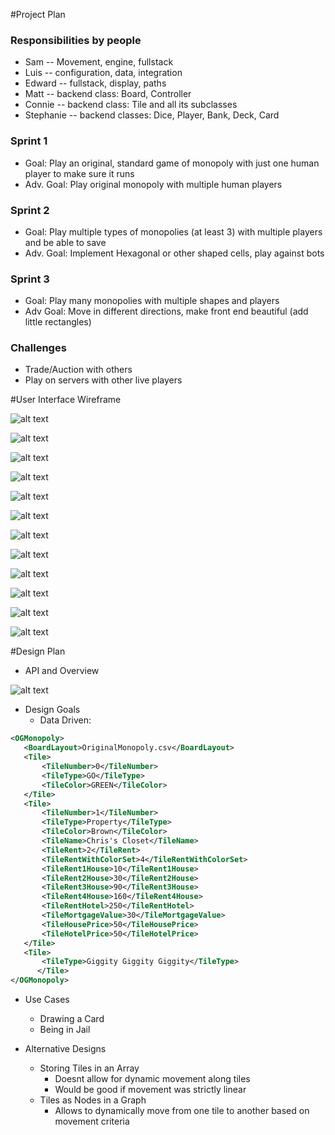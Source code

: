 #Project Plan

### Responsibilities by people 
- Sam -- Movement, engine, fullstack
- Luis -- configuration, data, integration
- Edward -- fullstack, display, paths
- Matt -- backend class: Board, Controller
- Connie -- backend class: Tile and all its subclasses
- Stephanie -- backend classes: Dice, Player, Bank, Deck, Card

### Sprint 1
- Goal: Play an original, standard game of monopoly with just one human player to make sure it runs 
- Adv. Goal: Play original monopoly with multiple human players
### Sprint 2
- Goal: Play multiple types of monopolies (at least 3) with multiple players and be able to save
- Adv. Goal: Implement Hexagonal or other shaped cells, play against bots
### Sprint 3
- Goal: Play many monopolies with multiple shapes and players
- Adv Goal: Move in different directions, make front end beautiful (add little rectangles)
### Challenges
- Trade/Auction with others
- Play on servers with other live players

#User Interface Wireframe

![alt text](https://coursework.cs.duke.edu/compsci307_2019spring/monopoly_team05/raw/master/data/Frame1.png "Frame 1")

![alt text](https://coursework.cs.duke.edu/compsci307_2019spring/monopoly_team05/raw/master/data/Frame2.png "Frame 2")

![alt text](https://coursework.cs.duke.edu/compsci307_2019spring/monopoly_team05/raw/master/data/Frame3.png "Frame 3")

![alt text](https://coursework.cs.duke.edu/compsci307_2019spring/monopoly_team05/raw/master/data/Frame4.png "Frame 4")

![alt text](https://coursework.cs.duke.edu/compsci307_2019spring/monopoly_team05/raw/master/data/Frame5.png "Frame 5")

![alt text](https://coursework.cs.duke.edu/compsci307_2019spring/monopoly_team05/raw/master/data/Frame6.png "Frame 6")

![alt text](https://coursework.cs.duke.edu/compsci307_2019spring/monopoly_team05/raw/master/data/Frame7.png "Frame 7")

![alt text](https://coursework.cs.duke.edu/compsci307_2019spring/monopoly_team05/raw/master/data/Frame8.png "Frame 8")

![alt text](https://coursework.cs.duke.edu/compsci307_2019spring/monopoly_team05/raw/master/data/Frame9.png "Frame 9")

![alt text](https://coursework.cs.duke.edu/compsci307_2019spring/monopoly_team05/raw/master/data/Frame10.png "Frame 10")

![alt text](https://coursework.cs.duke.edu/compsci307_2019spring/monopoly_team05/raw/master/data/Frame11.png "Frame 11")

![alt text](https://coursework.cs.duke.edu/compsci307_2019spring/monopoly_team05/raw/master/data/Frame12.png "Frame 12")

#Design Plan

* API and Overview

![alt text](https://coursework.cs.duke.edu/compsci307_2019spring/monopoly_team05/blob/master/doc/api/initial_uml_overview.jpg)

* Design Goals
    * Data Driven:
 ```xml
 <OGMonopoly>
    <BoardLayout>OriginalMonopoly.csv</BoardLayout>
    <Tile>
        <TileNumber>0</TileNumber>
        <TileType>GO</TileType>
        <TileColor>GREEN</TileColor>
    </Tile>
    <Tile>
        <TileNumber>1</TileNumber>
        <TileType>Property</TileType>
        <TileColor>Brown</TileColor>
        <TileName>Chris's Closet</TileName>
        <TileRent>2</TileRent>
        <TileRentWithColorSet>4</TileRentWithColorSet>
        <TileRent1House>10</TileRent1House>
        <TileRent2House>30</TileRent2House>
        <TileRent3House>90</TileRent3House>
        <TileRent4House>160</TileRent4House>
        <TileRentHotel>250</TileRentHotel>
        <TileMortgageValue>30</TileMortgageValue>
        <TileHousePrice>50</TileHousePrice>
        <TileHotelPrice>50</TileHotelPrice>
    </Tile>
    <Tile>
        <TileType>Giggity Giggity Giggity</TileType>
       </Tile>
</OGMonopoly>
``` 
* Use Cases
    * Drawing a Card
    * Being in Jail
    
* Alternative Designs
    * Storing Tiles in an Array
        * Doesnt allow for dynamic movement along tiles
        * Would be good if movement was strictly linear
    * Tiles as Nodes in a Graph
        * Allows to dynamically move from one tile to another based on movement criteria